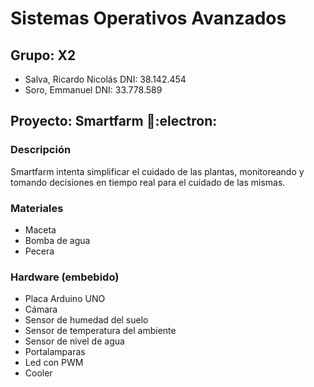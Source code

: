 # Sistemas Operativos Avanzados

## Grupo: X2
- Salva, Ricardo Nicolás DNI: 38.142.454
- Soro, Emmanuel DNI: 33.778.589

## Proyecto: Smartfarm :seedling::electron:
### Descripción
Smartfarm intenta simplificar el cuidado de las plantas, monitoreando y tomando decisiones en tiempo real para el cuidado de las mismas.

### Materiales
* Maceta
*	Bomba de agua
* Pecera 

### Hardware (embebido)
* Placa Arduino UNO 
* Cámara
* Sensor de humedad del suelo 
* Sensor de temperatura del ambiente
* Sensor de nivel de agua
* Portalamparas
* Led con PWM
* Cooler


